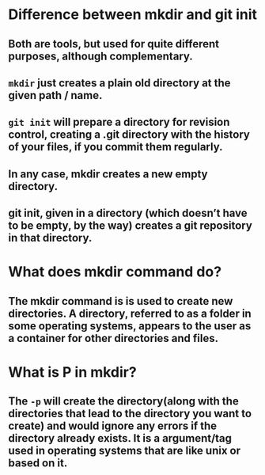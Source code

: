 # **Difference between mkdir and git init**

## Both are tools, but used for quite different purposes, although complementary.

## `mkdir` just creates a plain old directory at the given path / name.

## `git init` will prepare a directory for revision control, creating a .git directory with the history of your files, if you commit them regularly.

## In any case, mkdir creates a new empty directory.

## git init, given in a directory (which doesn’t have to be empty, by the way) creates a git repository in that directory.

# **What does mkdir command do?**

## The mkdir command is is used to create new directories. A directory, referred to as a folder in some operating systems, appears to the user as a container for other directories and files.

# **What is P in mkdir?**

## The `-p` will create the directory(along with the directories that lead to the directory you want to create) and would ignore any errors if the directory already exists. It is a argument/tag used in operating systems that are like unix or based on it.

